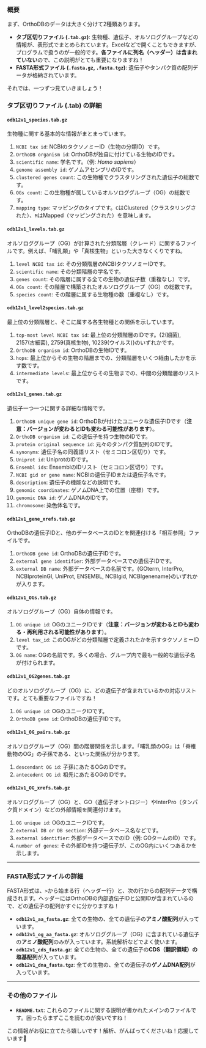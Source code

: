 
### 概要

まず、OrthoDBのデータは大きく分けて2種類あります。

* **タブ区切りファイル (`.tab.gz`)**: 生物種、遺伝子、オルソロググループなどの情報が、表形式でまとめられています。Excelなどで開くこともできますが、プログラムで扱うのが一般的です。**各ファイルに列名（ヘッダー）は含まれていない**ので、この説明がとても重要になりますね！
* **FASTA形式ファイル (`.fasta.gz`, `.fasta.tgz`)**: 遺伝子やタンパク質の配列データが格納されています。

それでは、一つずつ見ていきましょう！

### タブ区切りファイル (.tab) の詳細

#### `odb12v1_species.tab.gz`
生物種に関する基本的な情報がまとまっています。
1.  `NCBI tax id`: NCBIのタクソノミーID（生物の分類ID）です。
2.  `OrthoDB organism id`: OrthoDBが独自に付けている生物のIDです。
3.  `scientific name`: 学名です。（例: *Homo sapiens*）
4.  `genome assembly id`: ゲノムアセンブリのIDです。
5.  `clustered genes count`: この生物種でクラスタリングされた遺伝子の総数です。
6.  `OGs count`: この生物種が属しているオルソロググループ（OG）の総数です。
7.  `mapping type`: マッピングのタイプです。`C`はClustered（クラスタリングされた）、`M`はMapped（マッピングされた）を意味します。

#### `odb12v1_levels.tab.gz`
オルソロググループ（OG）が計算された分類階層（クレード）に関するファイルです。例えば、「哺乳類」や「真核生物」といった大きなくくりですね。
1.  `level NCBI tax id`: その分類階層のNCBIタクソノミーIDです。
2.  `scientific name`: その分類階層の学名です。
3.  `genes count`: その階層に属する全ての生物の遺伝子数（重複なし）です。
4.  `OGs count`: その階層で構築されたオルソロググループ（OG）の総数です。
5.  `species count`: その階層に属する生物種の数（重複なし）です。

#### `odb12v1_level2species.tab.gz`
最上位の分類階層と、そこに属する各生物種との関係を示しています。
1.  `top-most level NCBI tax id`: 最上位の分類階層のIDです。{2(細菌), 2157(古細菌), 2759(真核生物), 10239(ウイルス)}のいずれかです。
2.  `OrthoDB organism id`: OrthoDBの生物IDです。
3.  `hops`: 最上位からその生物の階層までの、分類階層をいくつ経由したかを示す数です。
4.  `intermediate levels`: 最上位からその生物までの、中間の分類階層のリストです。

#### `odb12v1_genes.tab.gz`
遺伝子一つ一つに関する詳細な情報です。
1.  `OrthoDB unique gene id`: OrthoDBが付けたユニークな遺伝子IDです（**注意：バージョンが変わるとIDも変わる可能性があります**）。
2.  `OrthoDB organism id`: この遺伝子を持つ生物のIDです。
3.  `protein original sequence id`: 元々のタンパク質配列のIDです。
4.  `synonyms`: 遺伝子名の同義語リスト（セミコロン区切り）です。
5.  `Uniprot id`: UniprotのIDです。
6.  `Ensembl ids`: EnsemblのIDリスト（セミコロン区切り）です。
7.  `NCBI gid or gene name`: NCBIの遺伝子IDまたは遺伝子名です。
8.  `description`: 遺伝子の機能などの説明です。
9.  `genomic coordinates`: ゲノムDNA上での位置（座標）です。
10. `genomic DNA id`: ゲノムDNAのIDです。
11. `chromosome`: 染色体名です。

#### `odb12v1_gene_xrefs.tab.gz`
OrthoDBの遺伝子IDと、他のデータベースのIDとを関連付ける「相互参照」ファイルです。
1.  `OrthoDB gene id`: OrthoDBの遺伝子IDです。
2.  `external gene identifier`: 外部データベースでの遺伝子IDです。
3.  `external DB name`: 外部データベースの名前です。{GOterm, InterPro, NCBIproteinGI, UniProt, ENSEMBL, NCBIgid, NCBIgenename}のいずれかが入ります。

#### `odb12v1_OGs.tab.gz`
オルソロググループ（OG）自体の情報です。
1.  `OG unique id`: OGのユニークIDです（**注意：バージョンが変わるとIDも変わる・再利用される可能性があります**）。
2.  `level tax_id`: このOGがどの分類階層で定義されたかを示すタクソノミーIDです。
3.  `OG name`: OGの名前です。多くの場合、グループ内で最も一般的な遺伝子名が付けられます。

#### `odb12v1_OG2genes.tab.gz`
どのオルソロググループ（OG）に、どの遺伝子が含まれているかの対応リストです。とても重要なファイルですね！
1.  `OG unique id`: OGのユニークIDです。
2.  `OrthoDB gene id`: OrthoDBの遺伝子IDです。

#### `odb12v1_OG_pairs.tab.gz`
オルソロググループ（OG）間の階層関係を示します。「哺乳類のOG」は「脊椎動物のOG」の子孫である、といった関係が分かります。
1.  `descendant OG id`: 子孫にあたるOGのIDです。
2.  `antecedent OG id`: 祖先にあたるOGのIDです。

#### `odb12v1_OG_xrefs.tab.gz`
オルソロググループ（OG）と、GO（遺伝子オントロジー）やInterPro（タンパク質ドメイン）などの外部情報を関連付けます。
1.  `OG unique id`: OGのユニークIDです。
2.  `external DB or DB section`: 外部データベース名などです。
3.  `external identifier`: 外部データベースでのID（例: GOタームのID）です。
4.  `number of genes`: その外部IDを持つ遺伝子が、このOG内にいくつあるかを示します。

---

### FASTA形式ファイルの詳細

FASTA形式は、`>`から始まる行（ヘッダー行）と、次の行からの配列データで構成されます。ヘッダーにはOrthoDBの内部遺伝子IDと公開IDが含まれているので、どの遺伝子の配列かすぐに分かりますね！

* **`odb12v1_aa_fasta.gz`**: 全ての生物の、全ての遺伝子の**アミノ酸配列**が入っています。
* **`odb12v1_og_aa_fasta.gz`**: オルソロググループ（OG）に含まれている遺伝子の**アミノ酸配列**のみが入っています。系統解析などでよく使います。
* **`odb12v1_cds_fasta.gz`**: 全ての生物の、全ての遺伝子の**CDS（翻訳領域）の塩基配列**が入っています。
* **`odb12v1_dna_fasta.tgz`**: 全ての生物の、全ての遺伝子の**ゲノムDNA配列**が入っています。

---

### その他のファイル

* **`README.txt`**: これらのファイルに関する説明が書かれたメインのファイルです。困ったらまずここを読むのが良いですね！

この情報がお役に立てたら嬉しいです！解析、がんばってくださいね！応援しています💖
